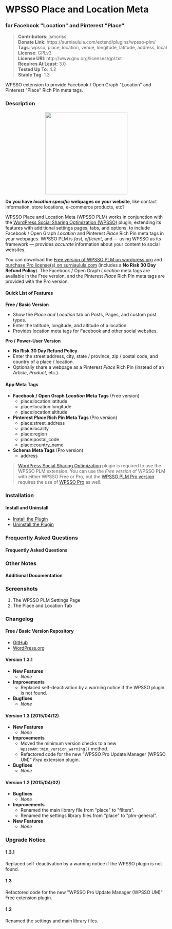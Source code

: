 <h1>WPSSO Place and Location Meta</h1><h3>for Facebook "Location" and Pinterest "Place"</h3>

<blockquote>
<strong>Contributors</strong>: jsmoriss<br/>
<strong>Donate Link</strong>: https://surniaulula.com/extend/plugins/wpsso-plm/<br/>
<strong>Tags</strong>: wpsso, place, location, venue, longitude, latitude, address, local<br/>
<strong>License</strong>: GPLv3<br/>
<strong>License URI</strong>: http://www.gnu.org/licenses/gpl.txt<br/>
<strong>Requires At Least</strong>: 3.0<br/>
<strong>Tested Up To</strong>: 4.2<br/>
<strong>Stable Tag</strong>: 1.3<br/>
</blockquote>

<p>

WPSSO extension to provide Facebook / Open Graph "Location" and Pinterest "Place" Rich Pin meta tags.

</p>

<h3>Description</h3>

<p align="center"><img src="https://surniaulula.github.io/wpsso-plm/assets/icon-256x256.png" width="256" height="256" /></p>
<p><strong>Do you have <em>location specific</em> webpages on your website</strong>, like contact information, store locations, e-commerce products, etc?</p>

<p>WPSSO Place and Location Meta (WPSSO PLM) works in conjunction with the <a href="https://wordpress.org/plugins/wpsso/">WordPress Social Sharing Optimization (WPSSO)</a> plugin, extending its features with additional settings pages, tabs, and options, to include Facebook / Open Graph <em>Location</em> and Pinterest <em>Place</em> Rich Pin meta tags in your webpages. WPSSO PLM is <em>fast</em>, <em>efficient</em>, and &mdash; using WPSSO as its framework &mdash; provides <em>accurate</em> information about your content to social websites.</p>

<p>You can download the <a href="https://wordpress.org/plugins/wpsso-plm/">Free version of WPSSO PLM on wordpress.org</a> and <a href="(http://surniaulula.com/extend/plugins/wpsso-plm/">purchase Pro license(s) on surniaulula.com</a> (includes a <strong>No Risk 30 Day Refund Policy</strong>). The Facebook / Open Graph <em>Location</em> meta tags are available in the Free version, and the Pinterest <em>Place</em> Rich Pin meta tags are provided with the Pro version.</p>

<h4>Quick List of Features</h4>

**Free / Basic Version**

* Show the *Place and Location* tab on Posts, Pages, and custom post types.
* Enter the latitude, longitude, and altitude of a location.
* Provides location meta tags for Facebook and other social websites.

**Pro / Power-User Version**

* **No Risk 30 Day Refund Policy**
* Enter the street address, city, state / province, zip / postal code, and country of a place / location.
* Optionally share a webpage as a Pinterest *Place* Rich Pin (instead of an *Article*, *Product*, etc.).

<h4>App Meta Tags</h4>

<ul>
<li><strong>Facebook / Open Graph <em>Location</em> Meta Tags</strong> (Free version)
	<ul>
	<li>place:location:latitude</li>
	<li>place:location:longitude</li>
	<li>place:location:altitude</li>
	</ul>
</li>
<li><strong>Pinterest <em>Place</em> Rich Pin Meta Tags</strong> (Pro version)
	<ul>
	<li>place:street_address</li>
	<li>place:locality</li>
	<li>place:region</li>
	<li>place:postal_code</li>
	<li>place:country_name</li>
	</ul>
</li>
<li><strong>Schema Meta Tags</strong> (Pro version)
	<ul>
        <li>address</li>
	</ul>
</li>
</ul>

<blockquote>
<p><a href="https://wordpress.org/plugins/wpsso/">WordPress Social Sharing Optimization</a> plugin is required to use the WPSSO PLM extension. You can use the <em>Free version</em> of WPSSO PLM with either WPSSO Free or Pro, but the <a href="http://surniaulula.com/extend/plugins/wpsso-plm/">WPSSO PLM Pro version</a> requires the use of <a href="http://surniaulula.com/extend/plugins/wpsso/">WPSSO Pro</a></strong> as well.</p>
</blockquote>

<h3>Installation</h3>

<h4>Install and Uninstall</h4>

<ul>
	<li><a href="http://surniaulula.com/codex/plugins/wpsso-plm/installation/install-the-plugin/">Install the Plugin</a></li>
	<li><a href="http://surniaulula.com/codex/plugins/wpsso-plm/installation/uninstall-the-plugin/">Uninstall the Plugin</a></li>
</ul>

<h3>Frequently Asked Questions</h3>

<h4>Frequently Asked Questions</h4>

<h3>Other Notes</h3>

<h4>Additional Documentation</h4>

<h3>Screenshots</h3>

01. The WPSSO PLM Settings Page
02. The Place and Location Tab

<h3>Changelog</h3>

<h4>Free / Basic Version Repository</h4>

* [GitHub](https://github.com/SurniaUlula/wpsso-plm)
* [WordPress.org](https://wordpress.org/plugins/wpsso-plm/developers/)

<h4>Version 1.3.1</h4>

* **New Features**
	* *None*
* **Improvements**
	* Replaced self-deactivation by a warning notice if the WPSSO plugin is not found.
* **Bugfixes**
	* *None*

<h4>Version 1.3 (2015/04/12)</h4>

* **New Features**
	* *None*
* **Improvements**
	* Moved the minimum version checks to a new `WpssoAm::min_version_warning()` method.
	* Refactored code for the new "WPSSO Pro Update Manager (WPSSO UM)" *Free* extension plugin.
* **Bugfixes**
	* *None*

<h4>Version 1.2 (2015/04/02)</h4>

* **Bugfixes**
	* *None*
* **Improvements**
	* Renamed the main library file from "place" to "filters".
	* Renamed the settings library files from "place" to "plm-general".
* **New Features**
	* *None*

<h3>Upgrade Notice</h3>

<h4>1.3.1</h4>

Replaced self-deactivation by a warning notice if the WPSSO plugin is not found.

<h4>1.3</h4>

Refactored code for the new "WPSSO Pro Update Manager (WPSSO UM)" Free extension plugin.

<h4>1.2</h4>

Renamed the settings and main library files.

